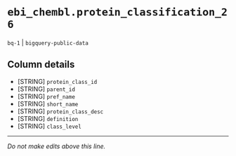# `ebi_chembl.protein_classification_26`
`bq-1` | `bigquery-public-data`

## Column details
* [STRING]    `protein_class_id`
* [STRING]    `parent_id`
* [STRING]    `pref_name`
* [STRING]    `short_name`
* [STRING]    `protein_class_desc`
* [STRING]    `definition`
* [STRING]    `class_level`

-------------------------------------------------------------------------------
*Do not make edits above this line.*
